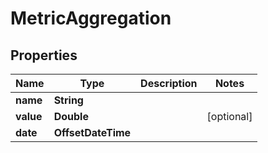 

# MetricAggregation


## Properties

| Name | Type | Description | Notes |
|------------ | ------------- | ------------- | -------------|
|**name** | **String** |  |  |
|**value** | **Double** |  |  [optional] |
|**date** | **OffsetDateTime** |  |  |



